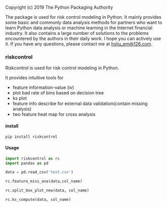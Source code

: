 


Copyright (c) 2019 The Python Packaging Authority

The package is used for risk control modeling in Python. 
It mainly provides some basic and commonly data analysis methods for partners who want to learn Python data analysis or machine learning in the Internet financial industry. 
It also contains a large number of solutions to the problems encountered by the authors in their daily work. 
I hope you can actively use it. 
If you have any questions, please contact me at hsliu_em@126.com.

### riskcontrol
Riskcontrol is used for risk control modeling in Python.
 
It provides intuitive tools for
- feature information-value (iv)
- plot bad rate of bins based on decision tree
- ks plot
- feature info describe for external data validation(contain missing analysis)
- two feature heat map for cross analysis

#### install
```
pip install riskcontrol
```

#### Usage
```python
import riskcontrol as rc
import pandas as pd

data = pd.read_csv('test.csv')

rc.feature_miss_ana(data,col_name) 

rc.split_box_plot_new(data, col_name) 

rc.ks_compute(data, col_name) 
```
